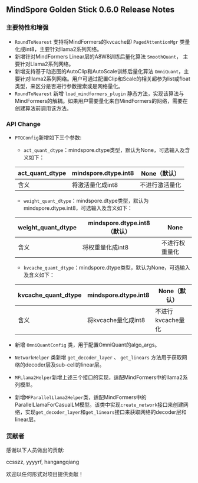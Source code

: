
## MindSpore Golden Stick 0.6.0 Release Notes

### 主要特性和增强

* `RoundToNearest` 支持将MindFormers的kvcache即 `PagedAttentionMgr` 类量化成int8，主要针对llama2系列网络。
* 新增针对MindFormers Linear层的A8W8训练后量化算法 `SmoothQuant`， 主要针对Llama2系列网络。
* 新增支持基于动态图的AutoClip和AutoScale训练后量化算法 `OmniQuant`，主要针对llama2系列网络。用户可通过配置Clip和Scale的相关超参为list或float类型，来区分是否进行参数搜索或是网络量化。
* `RoundToNearest` 新增 `load_mindformers_plugin` 静态方法，实现该算法与MindFormers的解耦。如果用户需要量化来自MindFormers的网络，需要在创建算法前调用该方法。

### API Change

* `PTQConfig`新增如下三个参数:
    * `act_quant_dtype`：mindspore.dtype类型，默认为None，可选输入及含义如下：

    |  act_quant_dtype  | mindspore.dtype.int8  | None（默认）  |
    |  ----  | ----  | ----  |
    | 含义  | 将激活量化成int8 | 不进行激活量化 |
    * `weight_quant_dtype`：mindspore.dtype类型，默认为mindspore.dtype.int8，可选输入及含义如下：

    |  weight_quant_dtype  | mindspore.dtype.int8（默认）  | None  |
    |  ----  | ----  | ----  |
    | 含义  | 将权重量化成int8 | 不进行权重量化 |
    * `kvcache_quant_dtype`：mindspore.dtype类型，默认为None，可选输入及含义如下：

    |  kvcache_quant_dtype  | mindspore.dtype.int8  | None（默认）  |
    |  ----  | ----  | ----  |
    | 含义  | 将kvcache量化成int8 | 不进行kvcache量化 |
* 新增 `OmniQuantConfig` 类，用于配置OmniQuant的algo_args。
* `NetworkHelper` 类新增 `get_decoder_layer` 、 `get_linears` 方法用于获取网络的decoder层及sub-cell的linear层。
* `MFLlama2Helper`新增上述三个接口的实现，适配MindFormers中的llama2系列模型。
* 新增`MFParallelLlama2Helper`类，适配MindFormers中的ParallelLlamaForCasualLM模型。该类中实现`create_network`接口来创建网络，实现`get_decoder_layer`和`get_linears`接口来获取网络的decoder层和linear层。

### 贡献者

感谢以下人员做出的贡献:

ccsszz, yyyyrf, hangangqiang

欢迎以任何形式对项目提供贡献！
